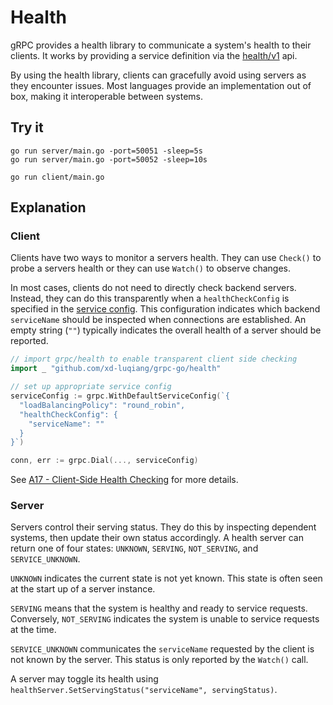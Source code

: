 # Health

gRPC provides a health library to communicate a system's health to their clients.
It works by providing a service definition via the [health/v1](https://github.com/grpc/grpc-proto/blob/master/grpc/health/v1/health.proto) api.

By using the health library, clients can gracefully avoid using servers as they encounter issues. 
Most languages provide an implementation out of box, making it interoperable between systems.

## Try it

```
go run server/main.go -port=50051 -sleep=5s
go run server/main.go -port=50052 -sleep=10s
```

```
go run client/main.go
```

## Explanation

### Client

Clients have two ways to monitor a servers health.
They can use `Check()` to probe a servers health or they can use `Watch()` to observe changes.

In most cases, clients do not need to directly check backend servers.
Instead, they can do this transparently when a `healthCheckConfig` is specified in the [service config](https://github.com/grpc/proposal/blob/master/A17-client-side-health-checking.md#service-config-changes).
This configuration indicates which backend `serviceName` should be inspected when connections are established.
An empty string (`""`) typically indicates the overall health of a server should be reported.

```go
// import grpc/health to enable transparent client side checking 
import _ "github.com/xd-luqiang/grpc-go/health"

// set up appropriate service config
serviceConfig := grpc.WithDefaultServiceConfig(`{
  "loadBalancingPolicy": "round_robin",
  "healthCheckConfig": {
    "serviceName": ""
  }
}`)

conn, err := grpc.Dial(..., serviceConfig)
```

See [A17 - Client-Side Health Checking](https://github.com/grpc/proposal/blob/master/A17-client-side-health-checking.md) for more details.

### Server

Servers control their serving status.
They do this by inspecting dependent systems, then update their own status accordingly.
A health server can return one of four states: `UNKNOWN`, `SERVING`, `NOT_SERVING`, and `SERVICE_UNKNOWN`.

`UNKNOWN` indicates the current state is not yet known.
This state is often seen at the start up of a server instance.

`SERVING` means that the system is healthy and ready to service requests.
Conversely, `NOT_SERVING` indicates the system is unable to service requests at the time.

`SERVICE_UNKNOWN` communicates the `serviceName` requested by the client is not known by the server.
This status is only reported by the `Watch()` call. 

A server may toggle its health using `healthServer.SetServingStatus("serviceName", servingStatus)`.
